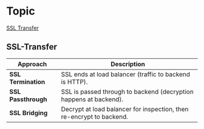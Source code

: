# Topic
[SSL Transfer](#SSL-Transfer)

## SSL-Transfer

| Approach            | Description                                                          |
| ------------------- | -------------------------------------------------------------------- |
| **SSL Termination** | SSL ends at load balancer (traffic to backend is HTTP).              |
| **SSL Passthrough** | SSL is passed through to backend (decryption happens at backend).    |
| **SSL Bridging**    | Decrypt at load balancer for inspection, then re-encrypt to backend. |
